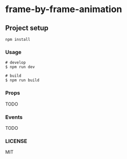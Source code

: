 # frame-by-frame-animation

## Project setup
```
npm install
```

### Usage
```
# develop
$ npm run dev

# build
$ npm run build
```

### Props
TODO

### Events
TODO

### LICENSE
MIT
